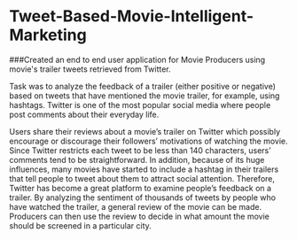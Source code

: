 # Tweet-Based-Movie-Intelligent-Marketing

###Created an end to end user application for Movie Producers using movie's trailer tweets retrieved from Twitter. 

Task was to analyze the feedback of a trailer (either positive or negative) based on tweets that have mentioned the movie trailer, for example, using hashtags. Twitter is one of the most popular social media where people post comments about their everyday life. 

Users share their reviews about a movie’s trailer on Twitter which possibly encourage or discourage their followers’ motivations of watching the movie. Since Twitter restricts each tweet to be less than 140 characters, users’ comments tend to be straightforward. In addition, because of its huge influences, many movies have started to include a hashtag in their trailers that tell people to tweet about them to attract social attention. Therefore, Twitter has become a great platform to examine people’s feedback on a trailer. By analyzing the sentiment of thousands of tweets by people who have watched the trailer, a general review of the movie can be made. Producers can then use the review to decide in what amount the movie should be screened in a particular city.
